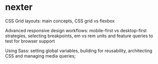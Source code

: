 # nexter
<p>CSS Grid layouts: main concepts, CSS grid vs flexbox</p>
<p>Advanced responsive design workflows: mobile-first vs desktop-first strategies, selecting breakpoints, em vs rem units and feature queries to test for browser support</p>
<p>Using Sass: setting global variables, building for reusability, architecting CSS and managing media queries;</p>
